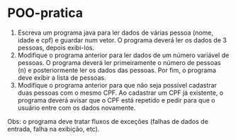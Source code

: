 # POO-pratica

1. Escreva um programa java para ler dados de várias pessoa (nome, idade e cpf) e guardar num vetor. O programa deverá ler os dados de 3 pessoas, depois exibi-los.
2. Modifique o programa anterior para ler dados de um número variável de pessoas. O programa deverá ler primeiramente o número de pessoas (n) e posteriormente ler os dados das pessoas. Por fim, o programa deve exibir a lista de pessoas.
3. Modifique o programa anterior para que não seja possível cadastrar duas pessoas com o mesmo CPF. Ao cadastrar um CPF já existente, o programa deverá avisar que o CPF está repetido e pedir para que o usuário entre com os dados novamente.

Obs: o programa deve tratar fluxos de exceções (falhas de dados de entrada, falha na exibição, etc).

